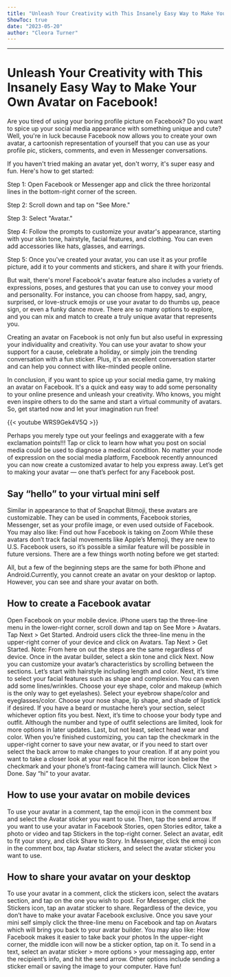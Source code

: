 ```yaml
---
title: "Unleash Your Creativity with This Insanely Easy Way to Make Your Own Avatar on Facebook!"
ShowToc: true 
date: "2023-05-20"
author: "Cleora Turner"
---
```

*****
# Unleash Your Creativity with This Insanely Easy Way to Make Your Own Avatar on Facebook!

Are you tired of using your boring profile picture on Facebook? Do you want to spice up your social media appearance with something unique and cute? Well, you're in luck because Facebook now allows you to create your own avatar, a cartoonish representation of yourself that you can use as your profile pic, stickers, comments, and even in Messenger conversations.

If you haven't tried making an avatar yet, don't worry, it's super easy and fun. Here's how to get started:

Step 1: Open Facebook or Messenger app and click the three horizontal lines in the bottom-right corner of the screen.

Step 2: Scroll down and tap on "See More."

Step 3: Select "Avatar."

Step 4: Follow the prompts to customize your avatar's appearance, starting with your skin tone, hairstyle, facial features, and clothing. You can even add accessories like hats, glasses, and earrings.

Step 5: Once you've created your avatar, you can use it as your profile picture, add it to your comments and stickers, and share it with your friends.

But wait, there's more! Facebook's avatar feature also includes a variety of expressions, poses, and gestures that you can use to convey your mood and personality. For instance, you can choose from happy, sad, angry, surprised, or love-struck emojis or use your avatar to do thumbs up, peace sign, or even a funky dance move. There are so many options to explore, and you can mix and match to create a truly unique avatar that represents you.

Creating an avatar on Facebook is not only fun but also useful in expressing your individuality and creativity. You can use your avatar to show your support for a cause, celebrate a holiday, or simply join the trending conversation with a fun sticker. Plus, it's an excellent conversation starter and can help you connect with like-minded people online.

In conclusion, if you want to spice up your social media game, try making an avatar on Facebook. It's a quick and easy way to add some personality to your online presence and unleash your creativity. Who knows, you might even inspire others to do the same and start a virtual community of avatars. So, get started now and let your imagination run free!

{{< youtube WRS9Gek4V5Q >}} 



Perhaps you merely type out your feelings and exaggerate with a few exclamation points!!! Tap or click to learn how what you post on social media could be used to diagnose a medical condition.
No matter your mode of expression on the social media platform, Facebook recently announced you can now create a customized avatar to help you express away. Let’s get to making your avatar — one that’s perfect for any Facebook post.

 
## Say “hello” to your virtual mini self


Similar in appearance to that of Snapchat Bitmoji, these avatars are customizable. They can be used in comments, Facebook stories, Messenger, set as your profile image, or even used outside of Facebook. 
You may also like: Find out how Facebook is taking on Zoom
While these avatars don’t track facial movements like Apple’s Memoji, they are new to U.S. Facebook users, so it’s possible a similar feature will be possible in future versions.
There are a few things worth noting before we get started:

 
All, but a few of the beginning steps are the same for both iPhone and Android.Currently, you cannot create an avatar on your desktop or laptop. However, you can see and share your avatar on both.
 
## How to create a Facebook avatar


Open Facebook on your mobile device. iPhone users tap the three-line menu in the lower-right corner, scroll down and tap on See More > Avatars. Tap Next > Get Started.
Android users click the three-line menu in the upper-right corner of your device and click on Avatars. Tap Next > Get Started.
Note: From here on out the steps are the same regardless of device.
Once in the avatar builder, select a skin tone and click Next.
Now you can customize your avatar’s characteristics by scrolling between the sections. Let’s start with hairstyle including length and color.
Next, it’s time to select your facial features such as shape and complexion. You can even add some lines/wrinkles.
Choose your eye shape, color and makeup (which is the only way to get eyelashes).
Select your eyebrow shape/color and eyeglasses/color.
Choose your nose shape, lip shape, and shade of lipstick if desired.
If you have a beard or mustache here’s your section, select whichever option fits you best.
Next, it’s time to choose your body type and outfit. Although the number and type of outfit selections are limited, look for more options in later updates.
Last, but not least, select head wear and color.
When you’re finished customizing, you can tap the checkmark in the upper-right corner to save your new avatar, or if you need to start over select the back arrow to make changes to your creation. If at any point you want to take a closer look at your real face hit the mirror icon below the checkmark and your phone’s front-facing camera will launch.
Click Next > Done. Say “hi” to your avatar.

 
## How to use your avatar on mobile devices


To use your avatar in a comment, tap the emoji icon in the comment box and select the Avatar sticker you want to use. Then, tap the send arrow.
If you want to use your avatar in Facebook Stories, open Stories editor, take a photo or video and tap Stickers in the top-right corner. Select an avatar, edit to fit your story, and click Share to Story.
In Messenger, click the emoji icon in the comment box, tap Avatar stickers, and select the avatar sticker you want to use.

 
## How to share your avatar on your desktop


To use your avatar in a comment, click the stickers icon, select the avatars section, and tap on the one you wish to post. For Messenger, click the Stickers icon, tap an avatar sticker to share.
Regardless of the device, you don’t have to make your avatar Facebook exclusive. Once you save your mini self simply click the three-line menu on Facebook and tap on Avatars which will bring you back to your avatar builder. 
You may also like: How Facebook makes it easier to take back your photos
In the upper-right corner, the middle icon will now be a sticker option, tap on it. To send in a text, select an avatar sticker > more options > your messaging app, enter the recipient’s info, and hit the send arrow.
Other options include sending a sticker email or saving the image to your computer. Have fun!





